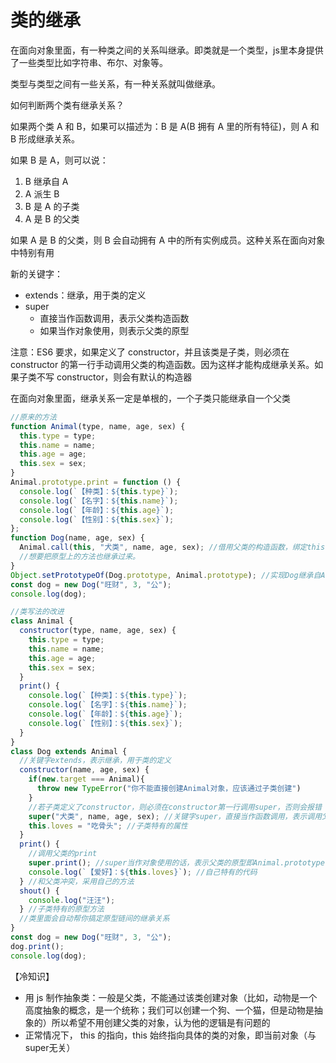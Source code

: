 # 类的继承

在面向对象里面，有一种类之间的关系叫继承。即类就是一个类型，js里本身提供了一些类型比如字符串、布尔、对象等。

类型与类型之间有一些关系，有一种关系就叫做继承。

如何判断两个类有继承关系？

如果两个类 A 和 B，如果可以描述为：B 是 A(B 拥有 A 里的所有特征)，则 A 和 B 形成继承关系。

如果 B 是 A，则可以说：
1. B 继承自 A
2. A 派生 B
3. B 是 A 的子类
4. A 是 B 的父类

如果 A 是 B 的父类，则 B 会自动拥有 A 中的所有实例成员。这种关系在面向对象中特别有用

新的关键字：
- extends：继承，用于类的定义
- super
  - 直接当作函数调用，表示父类构造函数
  - 如果当作对象使用，则表示父类的原型

注意：ES6 要求，如果定义了 constructor，并且该类是子类，则必须在 constructor 的第一行手动调用父类的构造函数。因为这样才能构成继承关系。如果子类不写 constructor，则会有默认的构造器

在面向对象里面，继承关系一定是单根的，一个子类只能继承自一个父类

```js
//原来的方法
function Animal(type, name, age, sex) {
  this.type = type;
  this.name = name;
  this.age = age;
  this.sex = sex;
}
Animal.prototype.print = function () {
  console.log(`【种类】：${this.type}`);
  console.log(`【名字】：${this.name}`);
  console.log(`【年龄】：${this.age}`);
  console.log(`【性别】：${this.sex}`);
};
function Dog(name, age, sex) {
  Animal.call(this, "犬类", name, age, sex); //借用父类的构造函数，绑定this
  //想要把原型上的方法也继承过来。
}
Object.setPrototypeOf(Dog.prototype, Animal.prototype); //实现Dog继承自Animal的原型
const dog = new Dog("旺财", 3, "公");
console.log(dog);
```

```js
//类写法的改进
class Animal {
  constructor(type, name, age, sex) {
    this.type = type;
    this.name = name;
    this.age = age;
    this.sex = sex;
  }
  print() {
    console.log(`【种类】：${this.type}`);
    console.log(`【名字】：${this.name}`);
    console.log(`【年龄】：${this.age}`);
    console.log(`【性别】：${this.sex}`);
  }
}
class Dog extends Animal {
  //关键字extends，表示继承，用于类的定义
  constructor(name, age, sex) {
    if(new.target === Animal){
      throw new TypeError("你不能直接创建Animal对象，应该通过子类创建")
    }
    //若子类定义了constructor，则必须在constructor第一行调用super，否则会报错
    super("犬类", name, age, sex); //关键字super，直接当作函数调用，表示调用父类的构造函数
    this.loves = "吃骨头"; //子类特有的属性
  }
  print() {
    //调用父类的print
    super.print(); //super当作对象使用的话，表示父类的原型即Animal.prototype
    console.log(`【爱好】：${this.loves}`); //自己特有的代码
  } //和父类冲突，采用自己的方法
  shout() {
    console.log("汪汪");
  } //子类特有的原型方法
  //类里面会自动帮你搞定原型链间的继承关系
}
const dog = new Dog("旺财", 3, "公");
dog.print();
console.log(dog);
```

【冷知识】
- 用 js 制作抽象类：一般是父类，不能通过该类创建对象（比如，动物是一个高度抽象的概念，是一个统称；我们可以创建一个狗、一个猫，但是动物是抽象的）所以希望不用创建父类的对象，认为他的逻辑是有问题的
- 正常情况下， this 的指向，this 始终指向具体的类的对象，即当前对象（与super无关）
